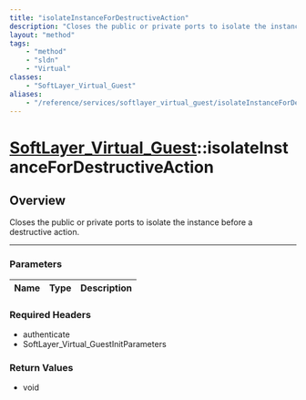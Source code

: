 ```yaml
---
title: "isolateInstanceForDestructiveAction"
description: "Closes the public or private ports to isolate the instance before a destructive action."
layout: "method"
tags:
    - "method"
    - "sldn"
    - "Virtual"
classes:
    - "SoftLayer_Virtual_Guest"
aliases:
    - "/reference/services/softlayer_virtual_guest/isolateInstanceForDestructiveAction"
---
```

# [SoftLayer_Virtual_Guest](/reference/services/SoftLayer_Virtual_Guest)::isolateInstanceForDestructiveAction





## Overview 
Closes the public or private ports to isolate the instance before a destructive action. 

-----

### Parameters 
|Name | Type | Description |
| --- | --- | --- |


### Required Headers
* authenticate
* SoftLayer_Virtual_GuestInitParameters


### Return Values
* void




